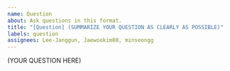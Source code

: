 ```yaml
---
name: Question
about: Ask questions in this format.
title: "[Question] (SUMMARIZE YOUR QUESTION AS CLEARLY AS POSSIBLE)"
labels: question
assignees: Lee-Janggun, Jaewookim08, minseongg
---
```


<!---

When you're asking a question, please make sure:

- You clarify your questions as clear as possible.  If possible, please make it a yes/no question.  If possible, please summarize your question in one sentence at the beginning of an issue.

- If you're asking a question on concepts:
    + You read the corresponding sections of the slide.
    + You searched for the concepts using search engines and Wikipedia.

- If you're asking a question on Rust programming:
    + You searched for error messages or any relevant logs using search engines.
    + Your problem is reproducible in the provided server.  Please describe how others can reproduce your problem.
    + You paste code, if any, in text with [syntax hightlight](https://docs.github.com/en/github/writing-on-github/creating-and-highlighting-code-blocks).  No images.
    + You paste code, if any, that is minimized as much as possible.  Your code should be immediately relevant to your question.

-->

(YOUR QUESTION HERE)
